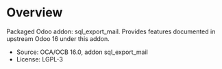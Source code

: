 # Overview

Packaged Odoo addon: sql_export_mail. Provides features documented in upstream Odoo 16 under this addon.

- Source: OCA/OCB 16.0, addon sql_export_mail
- License: LGPL-3
